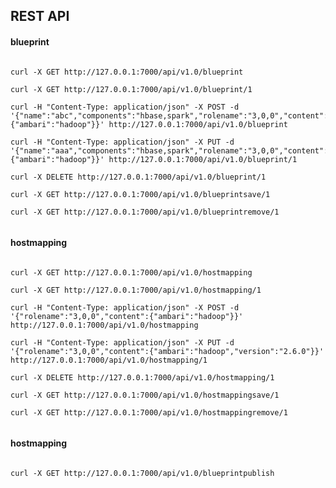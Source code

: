 ## REST API ##

#### blueprint ####
<pre><code>
curl -X GET http://127.0.0.1:7000/api/v1.0/blueprint

curl -X GET http://127.0.0.1:7000/api/v1.0/blueprint/1

curl -H "Content-Type: application/json" -X POST -d '{"name":"abc","components":"hbase,spark","rolename":"3,0,0","content":{"ambari":"hadoop"}}' http://127.0.0.1:7000/api/v1.0/blueprint

curl -H "Content-Type: application/json" -X PUT -d '{"name":"aaa","components":"hbase,spark","rolename":"3,0,0","content":{"ambari":"hadoop"}}' http://127.0.0.1:7000/api/v1.0/blueprint/1

curl -X DELETE http://127.0.0.1:7000/api/v1.0/blueprint/1

curl -X GET http://127.0.0.1:7000/api/v1.0/blueprintsave/1

curl -X GET http://127.0.0.1:7000/api/v1.0/blueprintremove/1

</code></pre>

#### hostmapping ####
<pre><code>
curl -X GET http://127.0.0.1:7000/api/v1.0/hostmapping

curl -X GET http://127.0.0.1:7000/api/v1.0/hostmapping/1

curl -H "Content-Type: application/json" -X POST -d '{"rolename":"3,0,0","content":{"ambari":"hadoop"}}' http://127.0.0.1:7000/api/v1.0/hostmapping

curl -H "Content-Type: application/json" -X PUT -d '{"rolename":"3,0,0","content":{"ambari":"hadoop","version":"2.6.0"}}' http://127.0.0.1:7000/api/v1.0/hostmapping/1

curl -X DELETE http://127.0.0.1:7000/api/v1.0/hostmapping/1

curl -X GET http://127.0.0.1:7000/api/v1.0/hostmappingsave/1

curl -X GET http://127.0.0.1:7000/api/v1.0/hostmappingremove/1

</code></pre>

#### hostmapping ####
<pre><code>
curl -X GET http://127.0.0.1:7000/api/v1.0/blueprintpublish

</code></pre>
